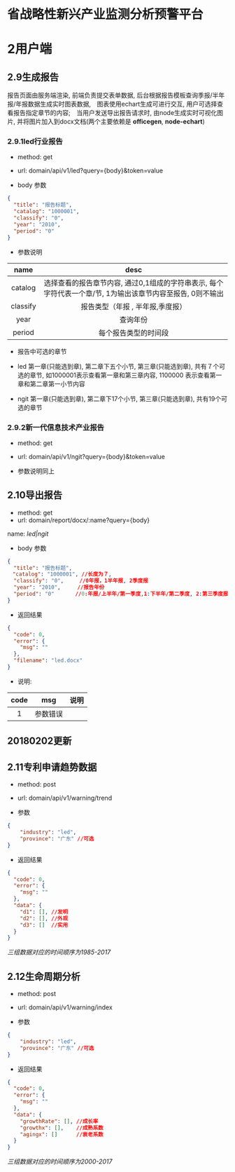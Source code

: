 # 省战略性新兴产业监测分析预警平台

# 2用户端

## 2.9生成报告

报告页面由服务端渲染, 前端负责提交表单数据, 后台根据报告模板查询季报/半年报/年报数据生成实时图表数据,　图表使用echart生成可进行交互, 用户可选择查看报告指定章节的内容;　当用户发送导出报告请求时, 由node生成实时可视化图片, 并将图片加入到docx文档(两个主要依赖是 **officegen**, **node-echart**)

### 2.9.1led行业报告

- method: get
- url: domain/api/v1/led?query={body}&token=value

- body 参数

``` json
{
  "title": "报告标题",
  "catalog": "1000001",  
  "classify": "0",
  "year": "2010",
  "period": "0"
}
```

- 参数说明

| name         |  desc        |
|:------------:|:------------:|
| catalog      | 选择查看的报告章节内容, 通过0,1组成的字符串表示, 每个字符代表一个章/节, 1为输出该章节内容至报告, 0则不输出 |
| classify     | 报告类型（年报 , 半年报,季度报）   |
| year         | 查询年份 |
| period       | 每个报告类型的时间段|


- 报告中可选的章节

- led 第一章(只能选到章), 第二章下五个小节, 第三章(只能选到章), 共有７个可选的章节, 如1000001表示查看第一章和第三章内容, 1100000 表示查看第一章和第二章第一小节内容

- ngit 第一章(只能选到章), 第二章下17个小节, 第三章(只能选到章), 共有19个可选的章节


### 2.9.2新一代信息技术产业报告

- method: get
- url: domain/api/v1/ngit?query={body}&token=value

- 参数说明同上


## 2.10导出报告

- method: get
- url: domain/report/docx/:name?query={body}

name: *led|ngit*

- body 参数

``` json
{
  "title": "报告标题",
　"catalog": "1000001", //长度为７, 
  "classify": "0",     //0年报，1半年报, 2季度报
  "year": "2010",　　  //报告年份
  "period": "0"　     //0:年报/上半年/第一季度,1:下半年/第二季度, 2:第三季度报, 3:第四季度（0, 1时根据classify确定其值）
}
```


- 返回结果

``` json
{
  "code": 0,
  "error": {
    "msg": ""
  },
  "filename": "led.docx"
}
```

- 说明:

| code         |  msg         |   说明   |
|:------------:|:------------:|:--------:|
| 1            | 参数错误       |          |


**20180202更新**
---

## 2.11专利申请趋势数据

- method: post
- url: domain/api/v1/warning/trend

- 参数

``` json
{
	"industry": "led",
	"province": "广东" //可选
}
```

- 返回结果

``` json
{
  "code": 0,
  "error": {
    "msg": ""
  },
  "data": {
    "d1": [], //发明
    "d2": [], //外观
    "d3": []  //实用
  }
}
```

*三组数据对应的时间顺序为1985-2017*


## 2.12生命周期分析

- method: post
- url: domain/api/v1/warning/index

- 参数

``` json
{
	"industry": "led",
	"province": "广东" //可选
}
```

- 返回结果

``` json
{
  "code": 0,
  "error": {
    "msg": ""
  },
  "data": {
    "growthRate": [], //成长率
    "growthx": [],    //成熟系数
    "agingx": []      //衰老系数
  }
}
```

*三组数据对应的时间顺序为2000-2017*